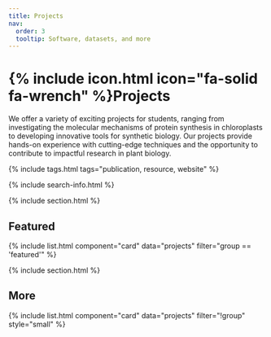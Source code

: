 ```yaml
---
title: Projects
nav:
  order: 3
  tooltip: Software, datasets, and more
---
```


# {% include icon.html icon="fa-solid fa-wrench" %}Projects

We offer a variety of exciting projects for students, ranging from investigating the molecular mechanisms of protein synthesis in chloroplasts to developing innovative tools for synthetic biology. Our projects provide hands-on experience with cutting-edge techniques and the opportunity to contribute to impactful research in plant biology.

{% include tags.html tags="publication, resource, website" %}

{% include search-info.html %}

{% include section.html %}

## Featured

{% include list.html component="card" data="projects" filter="group == 'featured'" %}

{% include section.html %}

## More

{% include list.html component="card" data="projects" filter="!group" style="small" %}
